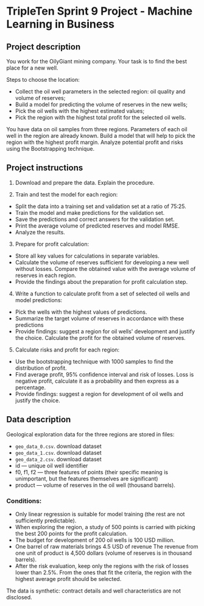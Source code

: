 # TripleTen Sprint 9 Project - Machine Learning in Business

## Project description
You work for the OilyGiant mining company. Your task is to find the best place for a new well.

Steps to choose the location:
- Collect the oil well parameters in the selected region: oil quality and volume of reserves;
- Build a model for predicting the volume of reserves in the new wells;
- Pick the oil wells with the highest estimated values;
- Pick the region with the highest total profit for the selected oil wells.

You have data on oil samples from three regions. Parameters of each oil well in the region are already known. Build a model that will help to pick the region with the highest profit margin. Analyze potential profit and risks using the Bootstrapping technique.

## Project instructions
1. Download and prepare the data. Explain the procedure.

2. Train and test the model for each region:
- Split the data into a training set and validation set at a ratio of 75:25.
- Train the model and make predictions for the validation set.
- Save the predictions and correct answers for the validation set.
- Print the average volume of predicted reserves and model RMSE.
- Analyze the results.

3. Prepare for profit calculation:
- Store all key values for calculations in separate variables.
- Calculate the volume of reserves sufficient for developing a new well without losses. Compare the obtained value with the average volume of reserves in each region.
- Provide the findings about the preparation for profit calculation step.

4. Write a function to calculate profit from a set of selected oil wells and model predictions:
- Pick the wells with the highest values of predictions. 
- Summarize the target volume of reserves in accordance with these predictions
- Provide findings: suggest a region for oil wells' development and justify the choice. Calculate the profit for the obtained volume of reserves.

5. Calculate risks and profit for each region:
- Use the bootstrapping technique with 1000 samples to find the distribution of profit.
- Find average profit, 95% confidence interval and risk of losses. Loss is negative profit, calculate it as a probability and then express as a percentage.
- Provide findings: suggest a region for development of oil wells and justify the choice.

## Data description
Geological exploration data for the three regions are stored in files:

- `geo_data_0.csv`. download dataset
- `geo_data_1.csv`. download dataset
- `geo_data_2.csv`. download dataset
- id — unique oil well identifier
- f0, f1, f2 — three features of points (their specific meaning is unimportant, but the features themselves are significant)
- product — volume of reserves in the oil well (thousand barrels).

### Conditions:
- Only linear regression is suitable for model training (the rest are not sufficiently predictable).
- When exploring the region, a study of 500 points is carried with picking the best 200 points for the profit calculation.
- The budget for development of 200 oil wells is 100 USD million.
- One barrel of raw materials brings 4.5 USD of revenue The revenue from one unit of product is 4,500 dollars (volume of reserves is in thousand barrels).
- After the risk evaluation, keep only the regions with the risk of losses lower than 2.5%. From the ones that fit the criteria, the region with the highest average profit should be selected.

The data is synthetic: contract details and well characteristics are not disclosed.
